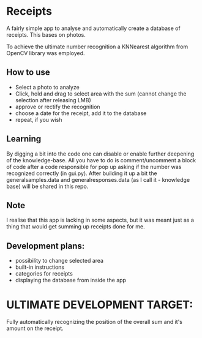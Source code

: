 # Receipts
A fairly simple app to analyse and automatically create a database of receipts. This bases on photos.

To achieve the ultimate number recognition a KNNearest algorithm from OpenCV library was employed.

## How to use
- Select a photo to analyze
- Click, hold and drag to select area with the sum (cannot change the selection after releasing LMB)
- approve or rectify the recognition
- choose a date for the receipt, add it to the database
- repeat, if you wish

## Learning
By digging a bit into the code one can disable or enable further deepening of the knowledge-base. All you have to do is comment/uncomment a block of code after a code responsible for pop up asking if the number was recognized correctly (in gui.py).
After building it up a bit the generalsamples.data and generalresponses.data (as I call it - knowledge base) will be shared in this repo.

## Note
I realise that this app is lacking in some aspects, but it was meant just as a thing that would get summing up receipts done for me.

## Development plans:
- possibility to change selected area
- built-in instructions
- categories for receipts
- displaying the database from inside the app

# ULTIMATE DEVELOPMENT TARGET:
Fully automatically recognizing the position of the overall sum and it's amount on the receipt.
